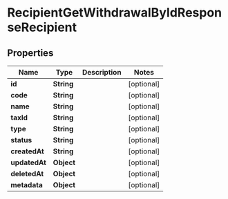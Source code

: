 

# RecipientGetWithdrawalByIdResponseRecipient


## Properties

| Name | Type | Description | Notes |
|------------ | ------------- | ------------- | -------------|
|**id** | **String** |  |  [optional] |
|**code** | **String** |  |  [optional] |
|**name** | **String** |  |  [optional] |
|**taxId** | **String** |  |  [optional] |
|**type** | **String** |  |  [optional] |
|**status** | **String** |  |  [optional] |
|**createdAt** | **String** |  |  [optional] |
|**updatedAt** | **Object** |  |  [optional] |
|**deletedAt** | **Object** |  |  [optional] |
|**metadata** | **Object** |  |  [optional] |



